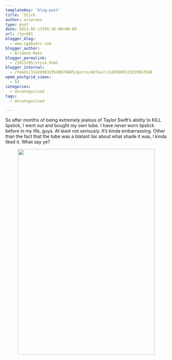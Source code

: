 ```yaml
---
templateKey: 'blog-post'
title: ‘Stick
author: ariwrees
type: post
date: 2013-05-13T05:35:00+00:00
url: /?p=681
blogger_blog:
  - www.igobyari.com
blogger_author:
  - Arianna Rees
blogger_permalink:
  - /2013/05/stick.html
blogger_internal:
  - /feeds/3142898329549879465/posts/default/1495509321819653548
wpmm_postgrid_views:
  - 53
categories:
  - Uncategorized
tags:
  - Uncategorized

---
```

<div dir="ltr" style="text-align: left;">
  So after months of being extremely jealous of Taylor Swift&#8217;s ability to KILL lipstick, I went out and bought my own tube. I have <i>never </i>worn lipstick before in my life, guys. At least not seriously. It&#8217;s kinda embarrassing. Other than the fact that the tube was a blatant liar about what shade it was, I kinda liked it. What say ye?</p> 
  
  <div style="clear: both; text-align: center;">
    <a href="http://www.igobyari.com/wp-content/uploads/2013/05/Lips-1.jpg" style="margin-left: 1em; margin-right: 1em;"><img border="0" height="640" src="http://www.igobyari.com/wp-content/uploads/2013/05/Lips.jpg" width="426" /></a>
  </div>
  
  <p>
    </div>
